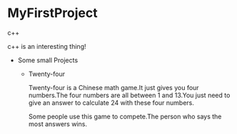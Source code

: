 # MyFirstProject
c++

c++ is an interesting thing!

* Some small Projects
  
  * Twenty-four

    Twenty-four is a Chinese math game.It just gives you four numbers.The four numbers are all between 1 and 13.You just need to give an answer to calculate 24 with these four numbers.
    
    Some people use this game to compete.The person who says the most answers wins.
